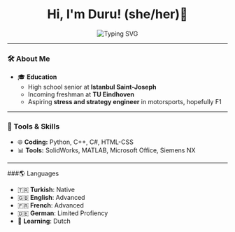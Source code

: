 <h1 align="center">Hi, I'm Duru! (she/her)👋</h1>

<p align="center">
  <img src="https://readme-typing-svg.demolab.com?font=Fira+Code&weight=500&size=24&pause=1000&color=FF6F61&center=true&width=435&lines=Aspiring+Engineer+%F0%9F%9A%80;Future+F1+Engineer+%F0%9F%8F%81" alt="Typing SVG" />
</p>

---

### 🛠️ About Me  
- 🎓 **Education**  
  - High school senior at **Istanbul Saint-Joseph**  
  - Incoming freshman at **TU Eindhoven**   
  - Aspiring **stress and strategy engineer** in motorsports, hopefully F1 

---

### 🔧 Tools & Skills  
- 🌐 **Coding:** Python, C++, C#, HTML-CSS  
- 📊 **Tools:** SolidWorks, MATLAB, Microsoft Office, Siemens NX

---

###🌎 Languages  

- 🇹🇷 **Turkish**: Native  
- 🇬🇧 **English**: Advanced 
- 🇫🇷 **French**: Advanced  
- 🇩🇪 **German**: Limited Profiency 
- 🌱 **Learning**: Dutch  
